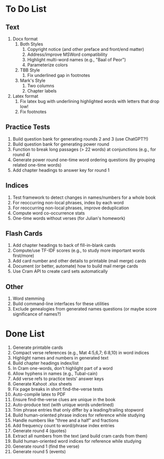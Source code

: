 # To Do List

## Text
1. Docx format
   1. Both Styles
      1. Copyright notice (and other preface and front/end matter)
      2. Address/improve MSWord compatibility
      3. Highlight multi-word names (e.g., "Baal of Peor")
      4. Parameterize colors
   2. TBB Style
      1. Fix underlined gap in footnotes
   3. Mark's Style
      1. Two columns
      2. Chapter labels
2. Latex format
   1. Fix latex bug with underlining highlighted words with letters that drop low!
   2. Fix footnotes

## Practice Tests
1. Build question bank for generating rounds 2 and 3 (use ChatGPT?!)
2. Build question bank for generating power round
3. Function to break long passages (> 22 words) at conjunctions (e.g., for round 4)
4. Generate power round one-time word ordering questions (by grouping related one-time words)
5. Add chapter headings to answer key for round 1

## Indices
1. Test framework to detect changes in names/numbers for a whole book
2. For reoccurring non-local phrases, index by each word
3. For reoccurring non-local phrases, improve deduplication
4. Compute word co-occurrence stats
5. One-time words without verses (for Julian's homework)

## Flash Cards
1. Add chapter headings to back of fill-in-blank cards
2. Compute/use TF-IDF scores (e.g., to study more important words first/more)
3. Add card number and other details to printable (mail merge) cards
4. Document (or better, automate) how to build mail merge cards
5. Use Cram API to create card sets automatically

## Other
1. Word stemming
2. Build command-line interfaces for these utilities
3. Exclude genealogies from generated names questions (or maybe score significance of names?)

# Done List
1. Generate printable cards
2. Compact verse references (e.g., Mat 4:5,6,7; 6:8,10) in word indices
3. Highlight names and numbers in generated text
4. Build chapter headings index/list
5. In Cram one-words, don't highlight part of a word
6. Allow hyphens in names (e.g., Tubal-cain)
7. Add verse refs to practice tests' answer keys
8. Generate Kahoot .xlsx sheets
9. Fix page breaks in short find-the-verse tests
10. Auto-compile latex to PDF
11. Ensure find-the-verse clues are unique in the book
12. Auto-produce text (with unique words underlined)
13. Trim phrase entries that only differ by a leading/trailing stopword
14. Build human-oriented phrase indices for reference while studying
15. Handle numbers like "three and a half" and fractions
16. Add frequency count to word/phrase index entries 
17. Generate round 4 (quotes)
18. Extract all numbers from the text (and build cram cards from them)
19. Build human-oriented word indices for reference while studying
20. Generate round 1 (find the verse)
21. Generate round 5 (events)
